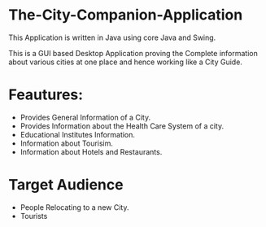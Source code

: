 # The-City-Companion-Application

This Application is written in Java using core Java and Swing.

This is a GUI based Desktop Application proving the Complete information about various cities at one place and hence working like a City Guide.

# Feautures:

* Provides General Information of a City.
* Provides Information about the Health Care System of a city.
* Educational Institutes Information.
* Information about Tourisim.
* Information about Hotels and Restaurants.

# Target Audience

* People Relocating to a new City.
* Tourists
